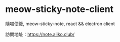 # meow-sticky-note-client
隨喵便簽, meow-sticky-note, react && electron client


訪問地址：https://note.aiiko.club/
